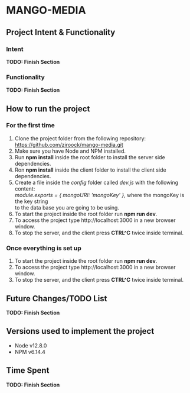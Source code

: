 # MANGO-MEDIA

## Project Intent & Functionality
### Intent
**TODO: Finish Section**
### Functionality
**TODO: Finish Section**

## How to run the project
### For the first time
1. Clone the project folder from the following repository: https://github.com/ziroock/mango-media.git
2. Make sure you have Node and NPM installed.
3. Run **npm install** inside the root folder to install the server side   
dependencies.
4. Ron **npm install** inside the client folder to install the client side  
dependencies.
5. Create a file inside the *config* folder called *dev.js* with the following content:  
 *module.exports = { mongoURI: 'mongoKey' }*, where the mongoKey is the key string   
 to the data base you are going to be using.
6. To start the project inside the root folder run **npm run dev**.
7. To access the project type http://localhost:3000 in a new browser window.
8. To stop the server, and the client press **CTRL^C** twice inside terminal. 
 
### Once everything is set up
1. To start the project inside the root folder run **npm run dev**. 
2. To access the project type http://localhost:3000 in a new browser window.
3. To stop the server, and the client press **CTRL^C** twice inside terminal. 

## Future Changes/TODO List
**TODO: Finish Section**

## Versions used to implement the project
- Node v12.8.0
- NPM v6.14.4

## Time Spent
**TODO: Finish Section**

